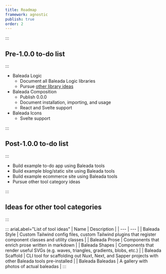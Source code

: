 ```yaml
---
title: Roadmap
framework: agnostic
publish: true
order: 2
---
```


:::
## Pre-1.0.0 to-do list
:::

- Baleada Logic
  - Document all Baleada Logic libraries
  - Pursue [other library ideas](https://www.notion.so/baleada/dea01fd9090a4bd5a8a96e84dfe6d004?v=aef7c1e8bc394535af81c8960678a13c)
- Baleada Composition
  - Publish 0.0.0
  - Document installation, importing, and usage
  - React and Svelte support
- Baleada Icons
  - Svelte support


:::
## Post-1.0.0 to-do list
:::

- Build example to-do app using Baleada tools
- Build example blog/static site using Baleada tools
- Build example ecommerce site using Baleada tools
- Pursue other tool category ideas


:::
## Ideas for other tool categories
:::

::: ariaLabel="List of tool ideas"
| Name | Description |
| --- | --- |
| Baleada Style | Custom Tailwind config files, custom Tailwind plugins that register component classes and utility classes |
| Baleada Prose | Components that enrich prose written in markdown |
| Baleada Shapes | Components that render useful SVGs (e.g. waves, triangles, gradients, blobs, etc.) |
| Baleada Scaffold | CLI tool for scaffolding out Nuxt, Next, and Sapper projects with other Baleada tools pre-installed |
| Baleada Baleadas | A gallery with photos of actual baleadas |
:::
